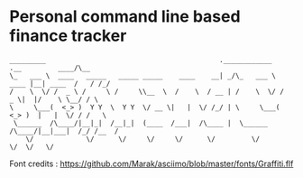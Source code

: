 # Personal command line based finance tracker
```
_________                                           .____________        .__         ____/\__ 
\_   ___ \  ____   _____   _____ _____    ____    __| _/\_   ___ \  ____ |__| ____  /   / /_/ 
/    \  \/ /  _ \ /     \ /     \\__  \  /    \  / __ | /    \  \/ /  _ \|  |/    \ \__/ / \  
\     \___(  <_> )  Y Y  \  Y Y  \/ __ \|   |  \/ /_/ | \     \___(  <_> )  |   |  \/ / /   \ 
 \______  /\____/|__|_|  /__|_|  (____  /___|  /\____ |  \______  /\____/|__|___|  /_/ /__  / 
    \/             \/      \/     \/     \/      \/         \/               \/  \/   \/      
```
Font credits : https://github.com/Marak/asciimo/blob/master/fonts/Graffiti.flf
